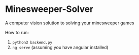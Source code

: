 # Minesweeper-Solver
A computer vision solution to solving your minesweeper games


How to run:
1. `python3 backend.py`
2. `ng serve` (assuming you have angular installed)